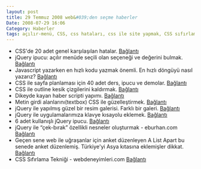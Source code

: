 ```yaml
---
layout: post
title: 29 Temmuz 2008 web&#039;den seçme haberler
Date: 2008-07-29 16:06
Category: Haberler
tags: açılır-menü, CSS, css hataları, css ile site yapmak, CSS sıfırlama, çek bırak, dikey kayan haber scripti, Firefox, hızlı döngü, internette gezmek, Javascript, jquery, klavye kısayolları, outline, resim galerisi, textbox
---
```


-   CSS'de 20 adet genel karşılaşılan hatalar. [Bağlantı][]
-   jQuery ipucu: açılır menüde seçili olan seçeneği ve değerini bulmak.
    [Bağlantı][2]
-   Javascript yazarken en hızlı kodu yazmak önemli. En hızlı döngüyü
    nasıl yazarız? [Bağlantı][3]
-   CSS ile sayfa planlaması için 40 adet ders, ipucu ve demolar.
    [Bağlantı][4]
-   CSS ile outline kesik çizgilerini kaldırmak. [Bağlantı][5]
-   Dikeyde kayan haber scripti yapımı. [Bağlantı][6]
-   Metin girdi alanlarını(textbox) CSS ile güzelleştirmek.
    [Bağlantı][7]
-   jQuery ile yapılmış güzel bir resim galerisi. Farklı bir galeri.
    [Bağlantı][8]
-   jQuery ile uygulamalarımıza klavye kısayolu eklemek. [Bağlantı][9]
-   6 adet kullanışlı jQuery ipucu. [Bağlantı][10]
-   jQuery ile “çek-bırak” özellikli nesneler oluşturmak - eburhan.com
    [Bağlantı][11]
-   Geçen sene web ile uğraşanlar için anket düzenleyen A List Apart bu
    senede anket düzenlemiş. Türkiye'yi Asya kıtasına eklemişler dikkat.
    [Bağlantı][12]
-   CSS Sıfırlama Tekniği - webdeneyimleri.com [Bağlantı][13]

  [Bağlantı]: http://www.noupe.com/css/using-css-to-fix-anything-20-common-bugs-and-fixes.html
  [2]: http://marcgrabanski.com/article/jquery-select-list-values
  [3]: http://blogs.sun.com/greimer/entry/best_way_to_code_a
  [4]: http://www.noupe.com/css/css-layouts-40-tutorials-tips-demos-and-best-practices.html
  [5]: http://css-tricks.com/removing-the-dotted-outline/
  [6]: http://woork.blogspot.com/2008/07/fantastic-news-ticker-newsvine-like.html
  [7]: http://www.jankoatwarpspeed.com/post/2008/07/27/Enhance-your-input-fields-with-simple-CSS-tricks.aspx
  [8]: http://eyecon.ro/spacegallery/#about "resim galerisisi"
  [9]: http://www.hackszine.com/blog/archive/2008/07/web_application_hotkeys_with_j.html?CMP=OTC-7G2N43923558
  [10]: http://johannburkard.de/blog/programming/javascript/6-more-jquery-tips-text-searching-page-load-time-and-others.html
  [11]: http://www.eburhan.com/jquery-ile-cek-birak-ozellikli-nesneler-olusturmak/
  [12]: http://www.alistapart.com/articles/survey2008 "webciler"
  [13]: http://www.webdeneyimleri.com/css-sifirlama-teknigi/
